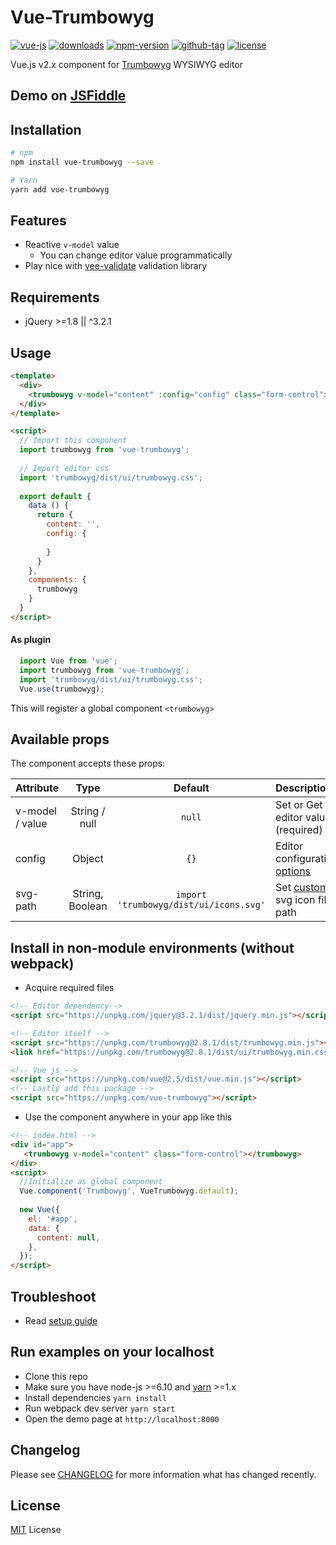 # Vue-Trumbowyg

[![vue-js](https://img.shields.io/badge/vue.js-2.x-brightgreen.svg?maxAge=604800)](https://vuejs.org/)
[![downloads](https://img.shields.io/npm/dt/vue-trumbowyg.svg)](http://npm-stats.com/~packages/vue-trumbowyg)
[![npm-version](https://img.shields.io/npm/v/vue-trumbowyg.svg)](https://www.npmjs.com/package/vue-trumbowyg)
[![github-tag](https://img.shields.io/github/tag/ankurk91/vue-trumbowyg.svg?maxAge=1800)](https://github.com/ankurk91/vue-trumbowyg/)
[![license](https://img.shields.io/github/license/ankurk91/vue-trumbowyg.svg?maxAge=1800)](https://yarnpkg.com/en/package/vue-trumbowyg)

Vue.js v2.x component for [Trumbowyg](https://alex-d.github.com/Trumbowyg) WYSIWYG editor

## Demo on [JSFiddle](https://jsfiddle.net/ankurk91/p7xs2jkk/)

## Installation
```bash
# npm
npm install vue-trumbowyg --save

# Yarn
yarn add vue-trumbowyg
```

## Features
* Reactive ``v-model`` value
    - You can change editor value programmatically 
* Play nice with [vee-validate](https://github.com/logaretm/vee-validate) validation library

## Requirements
* jQuery >=1.8 || ^3.2.1
    
## Usage
```html
<template>
  <div>
    <trumbowyg v-model="content" :config="config" class="form-control"></trumbowyg>
  </div>
</template>

<script>  
  // Import this component
  import trumbowyg from 'vue-trumbowyg';
  
  // Import editor css
  import 'trumbowyg/dist/ui/trumbowyg.css';
   
  export default {    
    data () {
      return {
        content: '',
        config: {
          
        }       
      }
    },
    components: {
      trumbowyg
    }
  }
</script>
```

#### As plugin
```js
  import Vue from 'vue';
  import trumbowyg from 'vue-trumbowyg';
  import 'trumbowyg/dist/ui/trumbowyg.css';
  Vue.use(trumbowyg);
```
This will register a global component `<trumbowyg>` 

## Available props
The component accepts these props:

| Attribute       | Type               | Default               | Description      |
| :---            |  :---:             | :---:                 | :---             |
| v-model / value | String / null      | `null`                | Set or Get editor value (required)|
| config          | Object             | `{}`                  | Editor configuration [options](http://alex-d.github.io/Trumbowyg/documentation.html#basic-options)|
| svg-path        | String, Boolean    | `import 'trumbowyg/dist/ui/icons.svg'`   | Set [custom](https://alex-d.github.io/Trumbowyg/documentation/#svg-icons) svg icon file path|

## Install in non-module environments (without webpack)
* Acquire required files
```html
<!-- Editor dependency-->
<script src="https://unpkg.com/jquery@3.2.1/dist/jquery.min.js"></script>

<!-- Editor itself -->
<script src="https://unpkg.com/trumbowyg@2.8.1/dist/trumbowyg.min.js"></script>
<link href="https://unpkg.com/trumbowyg@2.8.1/dist/ui/trumbowyg.min.css" rel="stylesheet">

<!-- Vue js -->
<script src="https://unpkg.com/vue@2.5/dist/vue.min.js"></script>
<!-- Lastly add this package -->
<script src="https://unpkg.com/vue-trumbowyg"></script>
```
* Use the component anywhere in your app like this
```html
<!-- index.html -->
<div id="app">  
   <trumbowyg v-model="content" class="form-control"></trumbowyg>  
</div>
<script>
  //Initialize as global component
  Vue.component('Trumbowyg', VueTrumbowyg.default);
  
  new Vue({
    el: '#app',
    data: {
      content: null,      
    },    
  });
</script>
```

## Troubleshoot
* Read [setup guide](https://github.com/ankurk91/vue-trumbowyg/wiki)

## Run examples on your localhost
* Clone this repo
* Make sure you have node-js >=6.10 and [yarn](https://yarnpkg.com) >=1.x
* Install dependencies
``
yarn install
``
* Run webpack dev server
``
yarn start
``
* Open the demo page at ``http://localhost:8000``

## Changelog
Please see [CHANGELOG](CHANGELOG.md) for more information what has changed recently.

## License
[MIT](LICENSE.txt) License

